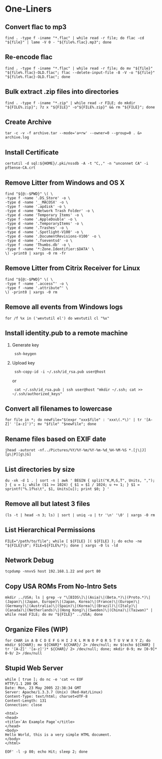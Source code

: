 # One-Liners
## Convert flac to mp3
	find . -type f -iname "*.flac" | while read -r file; do flac -cd "${file}" | lame -V 0 - "${file%.flac}.mp3"; done

## Re-encode flac
	find . -type f -iname "*.flac" | while read -r file; do mv "${file}" "${file%.flac}-OLD.flac"; flac --delete-input-file -8 -V -o "${file}" "${file%.flac}-OLD.flac"; done

## Bulk extract .zip files into directories
	find . -type f -iname "*.zip" | while read -r FILE; do mkdir "${FILE%.zip}"; 7z x "${FILE}" -o"${FILE%.zip}" && rm "${FILE}"; done

## Create Archive
	tar -c -v -f archive.tar --mode='a+rw' --owner=0 --group=0 . &> archive.log

## Install Certificate
	certutil -d sql:${HOME}/.pki/nssdb -A -t "C,," -n "unconnet CA" -i pfSense-CA.crt

## Remove Litter from Windows and OS X
	find "${@:-$PWD}" \( \
	-type f -name '.DS_Store' -o \
	-type d -name '__MACOSX' -o \
	-type f -name '.apdisk' -o \
	-type d -name 'Network Trash Folder' -o \
	-type d -name 'Temporary Items' -o \
	-type f -name '.AppleDouble' -o \
	-type d -name '.TemporaryItems' -o \
	-type d -name '.Trashes' -o \
	-type d -name '.Spotlight-V100' -o \
	-type d -name '.DocumentRevisions-V100' -o \
	-type d -name '.fseventsd' -o \
	-type f -name 'Thumbs.db' -o \
	-type f -name '*:Zone.Identifier:$DATA' \
	\) -print0 | xargs -0 rm -fr

## Remove Litter from Citrix Receiver for Linux
	find "${@:-$PWD}" \( \
	-type f -name '.access^' -o \
	-type f -name '.attribute^' \
	\) -print0 | xargs -0 rm

## Remove all events from Windows logs
	for /f %x in ('wevtutil el') do wevtutil cl "%x"

## Install identity.pub to a remote machine
1. Generate key

		ssh-keygen

2. Upload key

		ssh-copy-id -i ~/.ssh/id_rsa.pub user@host

	or

		cat ~/.ssh/id_rsa.pub | ssh user@host "mkdir ~/.ssh; cat >> ~/.ssh/authorized_keys"

## Convert all filenames to lowercase
	for file in *; do newFile="$(expr "xxx$file" : 'xxx\(.*\)' | tr '[A-Z]' '[a-z]')"; mv "$file" "$newFile"; done

## Rename files based on EXIF date
	jhead -autorot -nf../Pictures/%Y/%Y-%m/%Y-%m-%d_%H-%M-%S *.[j\|J][p\|P][g\|G]

## List directories by size
	du -xk -d 1 . | sort -n | awk ' BEGIN { split("K,M,G,T", Units, ","); } { u = 1; while ($1 >= 1024) { $1 = $1 / 1024; u += 1; } $1 = sprintf("%.1f%s\t", $1, Units[u]); print $0; } '

## Remove all but latest 3 files
	(ls -t | head -n 3; ls) | sort | uniq -u | tr '\n' '\0' | xargs -0 rm

## List Hierarchical Permissions
	FILE="/path/to/file"; while [ ${FILE} ]( ${FILE} ); do echo -ne "${FILE}\0"; FILE=${FILE%/*}; done | xargs -0 ls -ld

## Network Debug
	tcpdump -nnvvS host 192.168.1.22 and port 80

## Copy USA ROMs From No-Intro Sets
	mkdir ../USA; ls | grep -v "\[BIOS\]\|(Asia)\|(Beta.*)\|(Proto.*)\|(Japan)\|(Japan, Europe)\|(Japan, Korea)\|(France)\|(Europe)\|(Germany)\|(Australia)\|(Spain)\|(Korea)\|(Brazil)\|(Italy)\|(Canada)\|(Netherlands)\|(Hong Kong)\|(Sweden)\|(China)\|(Taiwan)" | while read FILE; do mv "${FILE}" ../USA; done

## Organize Files (WIP)
	for CHAR in A B C D E F G H I J K L M N O P Q R S T U V W X Y Z; do mkdir ${CHAR}; mv ${CHAR}* ${CHAR}/ 2> /dev/null; mv $(echo ${CHAR} | tr '[A-Z]' '[a-z]')* ${CHAR}/ 2> /dev/null; done; mkdir 0-9; mv [0-9]* 0-9/ 2> /dev/null

## Stupid Web Server
	while [ true ]; do nc -e 'cat << EOF
	HTTP/1.1 200 OK
	Date: Mon, 23 May 2005 22:38:34 GMT
	Server: Apache/1.3.3.7 (Unix) (Red-Hat/Linux)
	Content-Type: text/html; charset=UTF-8
	Content-Length: 131
	Connection: close
	
	<html>
	<head>
	<title>`An Example Page`</title>
	</head>
	<body>
	Hello World, this is a very simple HTML document.
	</body>
	</html>
	
	EOF' -l -p 80; echo Hit; sleep 2; done
